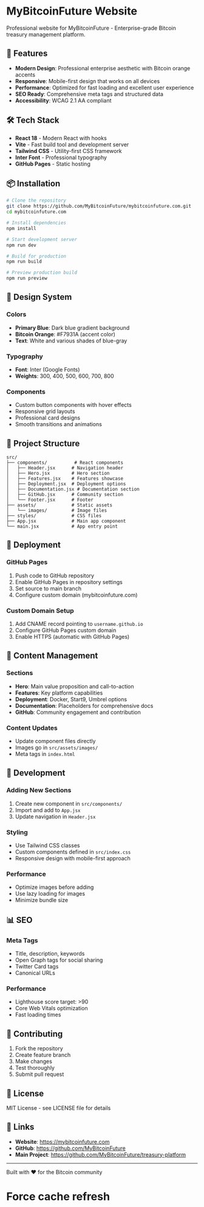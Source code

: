 # MyBitcoinFuture Website

Professional website for MyBitcoinFuture - Enterprise-grade Bitcoin treasury management platform.

## 🚀 Features

- **Modern Design**: Professional enterprise aesthetic with Bitcoin orange accents
- **Responsive**: Mobile-first design that works on all devices
- **Performance**: Optimized for fast loading and excellent user experience
- **SEO Ready**: Comprehensive meta tags and structured data
- **Accessibility**: WCAG 2.1 AA compliant

## 🛠️ Tech Stack

- **React 18** - Modern React with hooks
- **Vite** - Fast build tool and development server
- **Tailwind CSS** - Utility-first CSS framework
- **Inter Font** - Professional typography
- **GitHub Pages** - Static hosting

## 📦 Installation

```bash
# Clone the repository
git clone https://github.com/MyBitcoinFuture/mybitcoinfuture.com.git
cd mybitcoinfuture.com

# Install dependencies
npm install

# Start development server
npm run dev

# Build for production
npm run build

# Preview production build
npm run preview
```

## 🎨 Design System

### Colors
- **Primary Blue**: Dark blue gradient background
- **Bitcoin Orange**: #F7931A (accent color)
- **Text**: White and various shades of blue-gray

### Typography
- **Font**: Inter (Google Fonts)
- **Weights**: 300, 400, 500, 600, 700, 800

### Components
- Custom button components with hover effects
- Responsive grid layouts
- Professional card designs
- Smooth transitions and animations

## 📁 Project Structure

```
src/
├── components/          # React components
│   ├── Header.jsx      # Navigation header
│   ├── Hero.jsx        # Hero section
│   ├── Features.jsx    # Features showcase
│   ├── Deployment.jsx  # Deployment options
│   ├── Documentation.jsx # Documentation section
│   ├── GitHub.jsx      # Community section
│   └── Footer.jsx      # Footer
├── assets/             # Static assets
│   └── images/         # Image files
├── styles/             # CSS files
├── App.jsx             # Main app component
└── main.jsx            # App entry point
```

## 🚀 Deployment

### GitHub Pages

1. Push code to GitHub repository
2. Enable GitHub Pages in repository settings
3. Set source to main branch
4. Configure custom domain (mybitcoinfuture.com)

### Custom Domain Setup

1. Add CNAME record pointing to `username.github.io`
2. Configure GitHub Pages custom domain
3. Enable HTTPS (automatic with GitHub Pages)

## 📝 Content Management

### Sections
- **Hero**: Main value proposition and call-to-action
- **Features**: Key platform capabilities
- **Deployment**: Docker, Start9, Umbrel options
- **Documentation**: Placeholders for comprehensive docs
- **GitHub**: Community engagement and contribution

### Content Updates
- Update component files directly
- Images go in `src/assets/images/`
- Meta tags in `index.html`

## 🔧 Development

### Adding New Sections
1. Create new component in `src/components/`
2. Import and add to `App.jsx`
3. Update navigation in `Header.jsx`

### Styling
- Use Tailwind CSS classes
- Custom components defined in `src/index.css`
- Responsive design with mobile-first approach

### Performance
- Optimize images before adding
- Use lazy loading for images
- Minimize bundle size

## 📊 SEO

### Meta Tags
- Title, description, keywords
- Open Graph tags for social sharing
- Twitter Card tags
- Canonical URLs

### Performance
- Lighthouse score target: >90
- Core Web Vitals optimization
- Fast loading times

## 🤝 Contributing

1. Fork the repository
2. Create feature branch
3. Make changes
4. Test thoroughly
5. Submit pull request

## 📄 License

MIT License - see LICENSE file for details

## 🔗 Links

- **Website**: https://mybitcoinfuture.com
- **GitHub**: https://github.com/MyBitcoinFuture
- **Main Project**: https://github.com/MyBitcoinFuture/treasury-platform

---

Built with ❤️ for the Bitcoin community

# Force cache refresh
